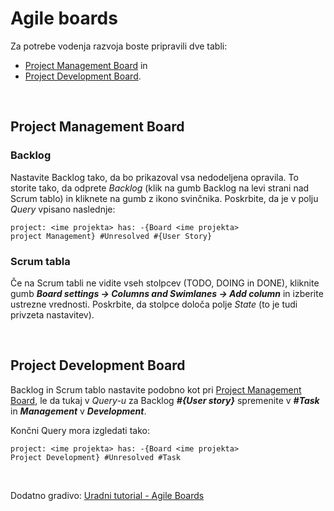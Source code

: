 # Agile boards

Za potrebe vodenja razvoja boste pripravili dve tabli:
- [Project Management Board](#Project-Management-Board) in
- [Project Development Board](#Project-Development-Board).

<br>

## Project Management Board

### Backlog

Nastavite Backlog tako, da bo prikazoval vsa nedodeljena opravila. To storite tako, da odprete *Backlog* (klik na gumb Backlog na levi strani nad Scrum tablo) in kliknete na gumb z ikono svinčnika. Poskrbite, da je v polju *Query* vpisano naslednje:  
```
project: <ime projekta> has: -{Board <ime projekta> project Management} #Unresolved #{User Story}  
```

### Scrum tabla

Če na Scrum tabli ne vidite vseh stolpcev (TODO, DOING in DONE), kliknite gumb ***Board settings -> Columns and Swimlanes -> Add column*** in izberite ustrezne vrednosti. Poskrbite, da stolpce določa polje *State* (to je tudi privzeta nastavitev).

<br>

## Project Development Board

Backlog in Scrum tablo nastavite podobno kot pri [Project Management Board](#Project-Management-Board), le da tukaj v *Query-u* za Backlog ***#{User story}*** spremenite v ***#Task*** in ***Management*** v ***Development***.

Končni Query mora izgledati tako:  
```
project: <ime projekta> has: -{Board <ime projekta> Project Development} #Unresolved #Task
```

<br>

  Dodatno gradivo: [Uradni tutorial - Agile Boards](https://www.jetbrains.com/help/youtrack/server/Agile-Board.html)
